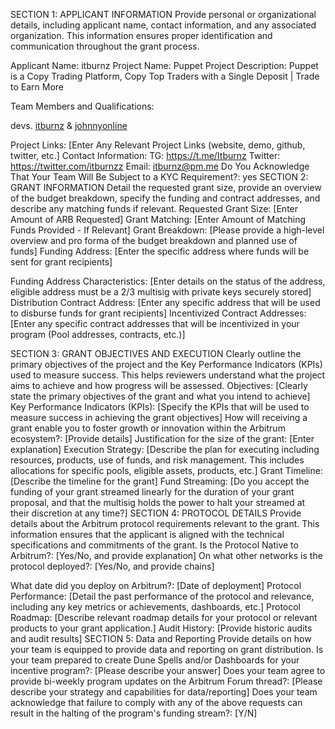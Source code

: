 SECTION 1: APPLICANT INFORMATION
Provide personal or organizational details, including applicant name, contact information, and any associated organization. This information ensures proper identification and communication throughout the grant process.

Applicant Name: itburnz
Project Name: Puppet
Project Description: Puppet is a Copy Trading Platform,  Copy Top Traders with a Single Deposit | Trade to Earn More

Team Members and Qualifications:

devs. [itburnz](https://twitter.com/itburnzz:itburnzz) & [johnnyonline](https://twitter.com/itburnzz:johnnyonline) 



Project Links: [Enter Any Relevant Project Links (website, demo, github, twitter, etc.]
Contact Information:
TG: https://t.me/Itburnz
Twitter: https://twitter.com/itburnzz
Email: itburnz@pm.me
Do You Acknowledge That Your Team Will Be Subject to a KYC Requirement?: yes
SECTION 2: GRANT INFORMATION
Detail the requested grant size, provide an overview of the budget breakdown, specify the funding and contract addresses, and describe any matching funds if relevant. 
Requested Grant Size: [Enter Amount of ARB Requested]
Grant Matching: [Enter Amount of Matching Funds Provided - If Relevant]
Grant Breakdown: [Please provide a high-level overview and pro forma of the budget breakdown and planned use of funds]
Funding Address: [Enter the specific address where funds will be sent for grant recipients]

Funding Address Characteristics: [Enter details on the status of the address, eligible address must be a 2/3 multisig with private keys securely stored]
Distribution Contract Address: [Enter any specific address that will be used to disburse funds for grant recipients]
Incentivized Contract Addresses: [Enter any specific contract addresses that will be incentivized in your program (Pool addresses, contracts, etc.)]


SECTION 3: GRANT OBJECTIVES AND EXECUTION
Clearly outline the primary objectives of the project and the Key Performance Indicators (KPIs) used to measure success. This helps reviewers understand what the project aims to achieve and how progress will be assessed.
Objectives: [Clearly state the primary objectives of the grant and what you intend to achieve]
Key Performance Indicators (KPIs): [Specify the KPIs that will be used to measure success in achieving the grant objectives]
How will receiving a grant enable you to foster growth or innovation within the Arbitrum ecosystem?: [Provide details]
Justification for the size of the grant: [Enter explanation]
Execution Strategy: [Describe the plan for executing including resources, products, use of funds, and risk management. This includes allocations for specific pools, eligible assets, products, etc.]
Grant Timeline: [Describe the timeline for the grant]
Fund Streaming: [Do you accept the funding of your grant streamed linearly for the duration of your grant proposal, and that the multisig holds the power to halt your streamed at their discretion at any time?]
SECTION 4: PROTOCOL DETAILS
Provide details about the Arbitrum protocol requirements relevant to the grant. This information ensures that the applicant is aligned with the technical specifications and commitments of the grant.
Is the Protocol Native to Arbitrum?: [Yes/No, and provide explanation]
On what other networks is the protocol deployed?: [Yes/No, and provide chains]

What date did you deploy on Arbitrum?: [Date of deployment]
Protocol Performance: [Detail the past performance of the protocol and relevance, including any key metrics or achievements, dashboards, etc.]
Protocol Roadmap: [Describe relevant roadmap details for your protocol or relevant products to your grant application.]
Audit History: [Provide historic audits and audit results]
SECTION 5: Data and Reporting
Provide details on how your team is equipped to provide data and reporting on grant distribution.
Is your team prepared to create Dune Spells and/or Dashboards for your incentive program?: [Please describe your answer]
Does your team agree to provide bi-weekly program updates on the Arbitrum Forum thread?: [Please describe your strategy and capabilities for data/reporting]
Does your team acknowledge that failure to comply with any of the above requests can result in the halting of the program's funding stream?: [Y/N]
